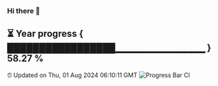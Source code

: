 ### Hi there 👋
⏳ Year progress { █████████████████▁▁▁▁▁▁▁▁▁▁▁▁▁ } 58.27 %
---
⏰ Updated on Thu, 01 Aug 2024 06:10:11 GMT
![Progress Bar CI](https://github.com/Moyi321/Moyi321/workflows/Progress%20Bar%20CI/badge.svg)
